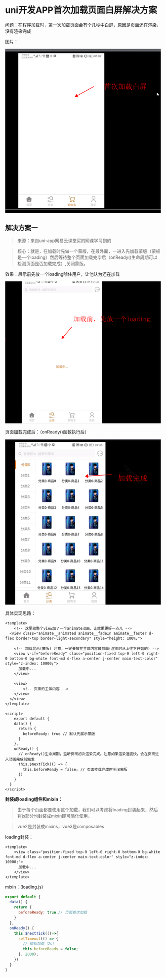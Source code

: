 # uni开发APP首次加载页面白屏解决方案

问题：在程序加载时，第一次加载页面会有个几秒中白屏，原因是页面还在渲染，没有渲染完成

图片：

![01-首次加载白屏问题](./../../前端图片/uni-app小问题/01-首次加载白屏/01-首次加载白屏问题.png)

## 解决方案一

>来源：来自uni-app网易云课堂买的网课学习到的



>核心：就是，在加载时先做一个蒙版，在最外面，一进入先加载蒙版（蒙板是一个loading）然后等待整个页面加载完毕后（onReady()生命周期可以检测页面是否加载完成）,关闭蒙版。

效果：展示前先放一个loading唬住用户，让他认为还在加载

![方案一-效果](./../../前端图片/uni-app小问题/01-首次加载白屏/方案一-效果.png)



页面加载完成后：（onReady()函数执行后）

![方案一-效果2](./../../前端图片/uni-app小问题/01-首次加载白屏/方案一-效果2.png)



具体实现思路：

```vue
<template>
	<!-- 这里给整个view加了一个animate动画，让效果更好一点儿 -->
  <view class="animate__animated animate__fadeIn animate__faster d-flex border-top border-light-secondary" style="height: 100%;">
    
    <!-- 加载显示(蒙版) 注意，一定要放在主体内容最前面(渲染时从上往下开始的) -->
    <view v-if="beforeReady" class="position-fixed top-0 left-0 right-0 bottom-0 bg-white font-md d-flex a-center j-center main-text-color" style="z-index: 10000;">
      加载中...
    </view>
    
    <view>
  		<!-- 页面的主体内容 -->
  	</view>
  </view>
</template>

<script>
	export default {
    data() {
      return {
        beforeReady: true // 默认先展示蒙版
      }
    },
    onReady() {
      // onReady()生命周期，监听页面初次渲染完成。注意如果渲染速度快，会在页面进入动画完成前触发
      this.$nextTick(() => {
        this.beforeReady = false; // 页面挂载完成时关闭蒙版
      })
    }
  }
</script>
```





**封装成loading组件和mixin：**

>由于每个页面都要使用这个加载，我们可以考虑将loading封装起来，然后将js部分也封装成mixin即可简化使用，



>vue2是封装成mixins，vue3是composables



loading封装：

```vue
<template>
	<view class="position-fixed top-0 left-0 right-0 bottom-0 bg-white font-md d-flex a-center j-center main-text-color" style="z-index: 10000;">
      加载中...
    </view>
</template>
```



mixin：(loading.js)

```js
export default {
  data() {
    return {
      beforeReady: true,// 页面首次加载
    }
  },
  onReady() {
    this.$nextTick(()=>{
      setTimeout(() => {
        // 模拟加载（2s）
        this.beforeReady = false;
      }, 2000);
    })
  }
}
```

